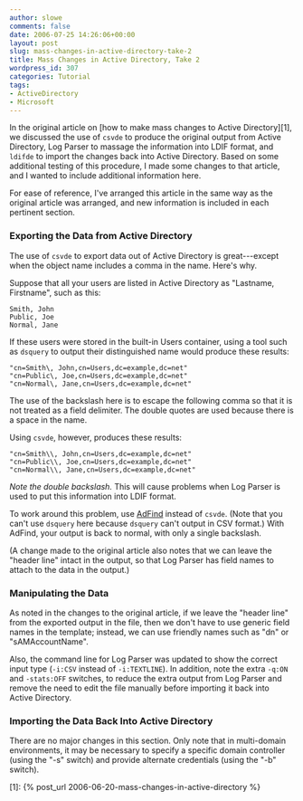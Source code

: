 ```yaml
---
author: slowe
comments: false
date: 2006-07-25 14:26:06+00:00
layout: post
slug: mass-changes-in-active-directory-take-2
title: Mass Changes in Active Directory, Take 2
wordpress_id: 307
categories: Tutorial
tags:
- ActiveDirectory
- Microsoft
---
```


In the original article on [how to make mass changes to Active Directory][1], we discussed the use of `csvde` to produce the original output from Active Directory, Log Parser to massage the information into LDIF format, and `ldifde` to import the changes back into Active Directory. Based on some additional testing of this procedure, I made some changes to that article, and I wanted to include additional information here.

For ease of reference, I've arranged this article in the same way as the original article was arranged, and new information is included in each pertinent section.

### Exporting the Data from Active Directory

The use of `csvde` to export data out of Active Directory is great---except when the object name includes a comma in the name. Here's why.

Suppose that all your users are listed in Active Directory as "Lastname, Firstname", such as this:

	Smith, John  
	Public, Joe  
	Normal, Jane

If these users were stored in the built-in Users container, using a tool such as `dsquery` to output their distinguished name would produce these results:

	"cn=Smith\, John,cn=Users,dc=example,dc=net"  
	"cn=Public\, Joe,cn=Users,dc=example,dc=net"  
	"cn=Normal\, Jane,cn=Users,dc=example,dc=net"

The use of the backslash here is to escape the following comma so that it is not treated as a field delimiter. The double quotes are used because there is a space in the name.

Using `csvde`, however, produces these results:

	"cn=Smith\\, John,cn=Users,dc=example,dc=net"  
	"cn=Public\\, Joe,cn=Users,dc=example,dc=net"  
	"cn=Normal\\, Jane,cn=Users,dc=example,dc=net"

_Note the double backslash._ This will cause problems when Log Parser is used to put this information into LDIF format.

To work around this problem, use [AdFind](http://www.joeware.net/win/free/tools/adfind.htm) instead of `csvde`. (Note that you can't use `dsquery` here because `dsquery` can't output in CSV format.) With AdFind, your output is back to normal, with only a single backslash.

(A change made to the original article also notes that we can leave the "header line" intact in the output, so that Log Parser has field names to attach to the data in the output.)

### Manipulating the Data

As noted in the changes to the original article, if we leave the "header line" from the exported output in the file, then we don't have to use generic field names in the template; instead, we can use friendly names such as "dn" or "sAMAccountName".

Also, the command line for Log Parser was updated to show the correct input type (`-i:CSV` instead of `-i:TEXTLINE`). In addition, note the extra `-q:ON` and `-stats:OFF` switches, to reduce the extra output from Log Parser and remove the need to edit the file manually before importing it back into Active Directory.

### Importing the Data Back Into Active Directory

There are no major changes in this section. Only note that in multi-domain environments, it may be necessary to specify a specific domain controller (using the "-s" switch) and provide alternate credentials (using the "-b" switch).

[1]: {% post_url 2006-06-20-mass-changes-in-active-directory %}
